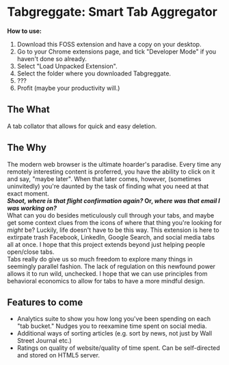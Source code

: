 <h1>Tabgreggate: Smart Tab Aggregator</h1>
<b>How to use:</b>
<ol>
    <li>Download this FOSS extension and have a copy on your desktop.</li>
    <li>Go to your Chrome extensions page, and tick "Developer Mode" if you haven't done so already.</li>
    <li>Select "Load Unpacked Extension".</li>
    <li>Select the folder where you downloaded Tabgreggate.</li>
    <li>???</li>
    <li>Profit (maybe your productivity will.)</li>
</ol>
<h2>The What</h2>
A tab collator that allows for quick and easy deletion.
<h2>The Why</h2>
The modern web browser is the ultimate hoarder's paradise. Every time any remotely interesting content is proferred, you have the ability to click on it and say, "maybe later". When that later comes, however, (sometimes uninvitedly) you're daunted by the task of finding what you need at that exact moment.<br> 
<b><i>Shoot, where is that flight confirmation again?</i> Or, <i> where was that email I was working on?</i></b>
<br>
What can you do besides meticulously cull through your tabs, and maybe get some context clues from the icons of where that thing you're looking for <i>might</i> be? Luckily, life doesn't have to be this way. This extension is here to extirpate trash Facebook, LinkedIn, Google Search, and social media tabs all at once. I hope that this project extends beyond just helping people open/close tabs.
<br>
Tabs really do give us so much freedom to explore many things in seemingly parallel fashion. The lack of regulation on this newfound power allows it to run wild, unchecked. I hope that we can use principles from behavioral economics to allow for tabs to have a more mindful design.
<h2>Features to come</h2>
<ul>
    <li>Analytics suite to show you how long you've been spending on each "tab bucket." Nudges you to reexamine time spent on social media.</li>
    <li>Additional ways of sorting articles (e.g. sort by news, not just by Wall Street Journal etc.)</li>
    <li>Ratings on quality of website/quality of time spent. Can be self-directed and stored on HTML5 server.</li>
</ul>
